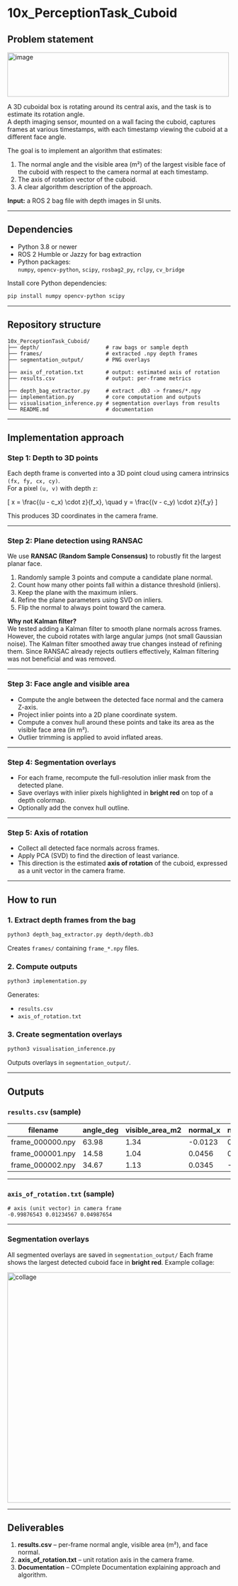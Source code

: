 # 10x_PerceptionTask_Cuboid

## Problem statement

<img width="500" height="100" alt="image" src="https://github.com/user-attachments/assets/93a0b528-224a-48d9-afbc-22459213db07" />


A 3D cuboidal box is rotating around its central axis, and the task is to estimate its rotation angle.  
A depth imaging sensor, mounted on a wall facing the cuboid, captures frames at various timestamps, with each timestamp viewing the cuboid at a different face angle.

The goal is to implement an algorithm that estimates:

1. The normal angle and the visible area (m²) of the largest visible face of the cuboid with respect to the camera normal at each timestamp.  
2. The axis of rotation vector of the cuboid.  
3. A clear algorithm description of the approach.

**Input:** a ROS 2 bag file with depth images in SI units.

---

## Dependencies

- Python 3.8 or newer  
- ROS 2 Humble or Jazzy for bag extraction  
- Python packages:  
  `numpy`, `opencv-python`, `scipy`, `rosbag2_py`, `rclpy`, `cv_bridge`

Install core Python dependencies:
```bash
pip install numpy opencv-python scipy
````

---

## Repository structure

```
10x_PerceptionTask_Cuboid/
├── depth/                     # raw bags or sample depth
├── frames/                    # extracted .npy depth frames
├── segmentation_output/       # PNG overlays
│
├── axis_of_rotation.txt       # output: estimated axis of rotation
├── results.csv                # output: per-frame metrics
│
├── depth_bag_extractor.py     # extract .db3 -> frames/*.npy
├── implementation.py          # core computation and outputs
├── visualisation_inference.py # segmentation overlays from results
└── README.md                  # documentation
```

---

## Implementation approach

### Step 1: Depth to 3D points

Each depth frame is converted into a 3D point cloud using camera intrinsics `(fx, fy, cx, cy)`.  
For a pixel `(u, v)` with depth `z`:

\[
x = \frac{(u - c_x) \cdot z}{f_x}, \quad
y = \frac{(v - c_y) \cdot z}{f_y}
\]

This produces 3D coordinates in the camera frame.

---

### Step 2: Plane detection using RANSAC

We use **RANSAC (Random Sample Consensus)** to robustly fit the largest planar face.

1. Randomly sample 3 points and compute a candidate plane normal.  
2. Count how many other points fall within a distance threshold (inliers).  
3. Keep the plane with the maximum inliers.  
4. Refine the plane parameters using SVD on inliers.  
5. Flip the normal to always point toward the camera.

**Why not Kalman filter?**  
We tested adding a Kalman filter to smooth plane normals across frames. However, the cuboid rotates with large angular jumps (not small Gaussian noise). The Kalman filter smoothed away true changes instead of refining them. Since RANSAC already rejects outliers effectively, Kalman filtering was not beneficial and was removed.

---

### Step 3: Face angle and visible area

* Compute the angle between the detected face normal and the camera Z-axis.  
* Project inlier points into a 2D plane coordinate system.  
* Compute a convex hull around these points and take its area as the visible face area (in m²).  
* Outlier trimming is applied to avoid inflated areas.

---

### Step 4: Segmentation overlays

* For each frame, recompute the full-resolution inlier mask from the detected plane.  
* Save overlays with inlier pixels highlighted in **bright red** on top of a depth colormap.  
* Optionally add the convex hull outline.

---

### Step 5: Axis of rotation

* Collect all detected face normals across frames.  
* Apply PCA (SVD) to find the direction of least variance.  
* This direction is the estimated **axis of rotation** of the cuboid, expressed as a unit vector in the camera frame.

---

## How to run

### 1. Extract depth frames from the bag

```bash
python3 depth_bag_extractor.py depth/depth.db3
```

Creates `frames/` containing `frame_*.npy` files.

### 2. Compute outputs

```bash
python3 implementation.py
```

Generates:

* `results.csv`
* `axis_of_rotation.txt`

### 3. Create segmentation overlays

```bash
python3 visualisation_inference.py
```

Outputs overlays in `segmentation_output/`.

---

## Outputs

### `results.csv` (sample)

| filename         | angle_deg | visible_area_m2 | normal_x | normal_y | normal_z |
| ---------------- | --------- | --------------- | -------- | -------- | -------- |
| frame_000000.npy | 63.98     | 1.34            | -0.0123  | 0.8765   | 0.4812   |
| frame_000001.npy | 14.58     | 1.04            | 0.0456   | 0.1234   | 0.9923   |
| frame_000002.npy | 34.67     | 1.13            | 0.0345   | -0.6789  | 0.7321   |

---

### `axis_of_rotation.txt` (sample)

```
# axis (unit vector) in camera frame
-0.99876543 0.01234567 0.04987654
```

---

### Segmentation overlays

All segmented overlays are saved in `segmentation_output/`
Each frame shows the largest detected cuboid face in **bright red**. Example collage:

<img width="1280" height="520" alt="collage" src="https://github.com/user-attachments/assets/26dcbeb2-da8a-4c83-98cf-a63a4de786f0" />

---

## Deliverables

1. **results.csv** – per-frame normal angle, visible area (m²), and face normal.
2. **axis_of_rotation.txt** – unit rotation axis in the camera frame.
3. **Documentation** – COmplete Documentation explaining approach and algorithm.
